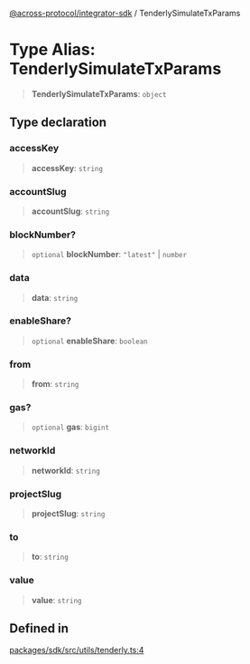 [@across-protocol/integrator-sdk](../globals.md) / TenderlySimulateTxParams

# Type Alias: TenderlySimulateTxParams

> **TenderlySimulateTxParams**: `object`

## Type declaration

### accessKey

> **accessKey**: `string`

### accountSlug

> **accountSlug**: `string`

### blockNumber?

> `optional` **blockNumber**: `"latest"` \| `number`

### data

> **data**: `string`

### enableShare?

> `optional` **enableShare**: `boolean`

### from

> **from**: `string`

### gas?

> `optional` **gas**: `bigint`

### networkId

> **networkId**: `string`

### projectSlug

> **projectSlug**: `string`

### to

> **to**: `string`

### value

> **value**: `string`

## Defined in

[packages/sdk/src/utils/tenderly.ts:4](https://github.com/across-protocol/toolkit/blob/eee89a253938d54aa640eb34f40c2d714b9d031f/packages/sdk/src/utils/tenderly.ts#L4)
